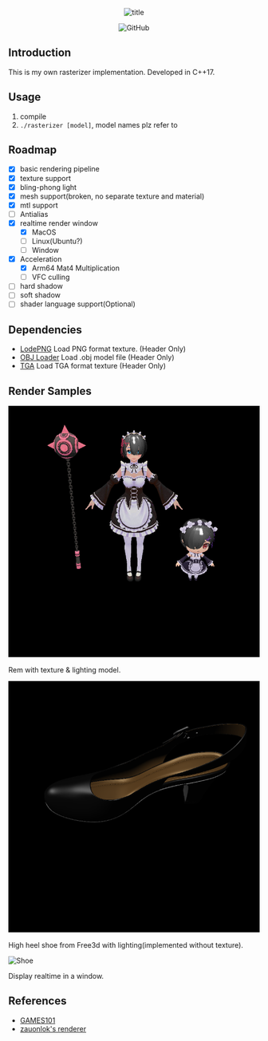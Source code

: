 <p align="center"><img alt="title" src="https://hcti.io/v1/image/34cca40e-bd4b-44ec-ad18-29f7656c4c1e"></p>
<p align="center"><img alt="GitHub" src="https://img.shields.io/github/license/Hyiker/tiny_rasterizer?style=flat-square"></p>

## Introduction

This is my own rasterizer implementation. Developed in C++17.

## Usage

1. compile
2. `./rasterizer [model]`, model names plz refer to [](./assets/README.md)

## Roadmap

- [x] basic rendering pipeline
- [x] texture support
- [x] bling-phong light
- [x] mesh support(broken, no separate texture and material)
- [x] mtl support
- [ ] Antialias
- [x] realtime render window
    - [x] MacOS
    - [ ] Linux(Ubuntu?)
    - [ ] Window
- [x] Acceleration
    - [x] Arm64 Mat4 Multiplication
    - [ ] VFC culling
- [ ] hard shadow
- [ ] soft shadow
- [ ] shader language support(Optional)

## Dependencies

- [LodePNG](https://github.com/lvandeve/lodepng) Load PNG format texture. (Header Only)
- [OBJ Loader](https://github.com/Bly7/OBJ-Loader) Load .obj model file (Header Only)
- [TGA](https://github.com/ColumbusUtrigas/TGA) Load TGA format texture (Header Only)

## Render Samples

![Cow](./images/rem.png)

Rem with texture & lighting model.

![Shoe](./images/shoe_text.png)

High heel shoe from Free3d with lighting(implemented without texture).

![Shoe](./images/shoe.gif)

Display realtime in a window.

## References

- [GAMES101](https://sites.cs.ucsb.edu/~lingqi/teaching/games101.html)
- [zauonlok's renderer](https://github.com/zauonlok/renderew)
